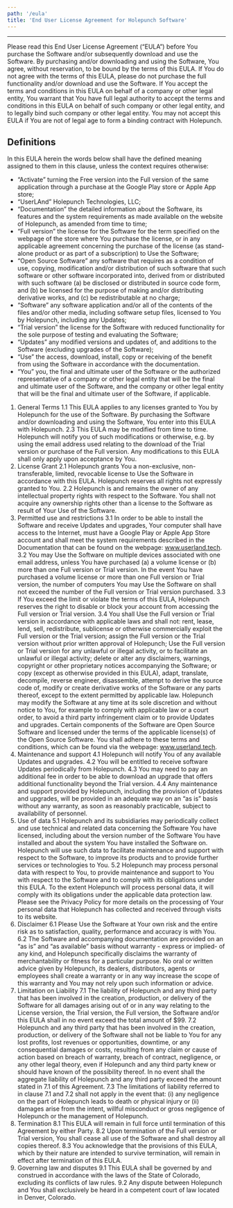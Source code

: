```yaml
---
path: '/eula'
title: 'End User License Agreement for Holepunch Software'
---
```


---

Please read this End User License Agreement (“EULA”) before You purchase the Software and/or subsequently download and use the Software.
By purchasing and/or downloading and using the Software, You agree, without reservation, to be bound by the terms of this EULA. If You do not agree with the terms of this EULA, please do not purchase the full functionality and/or download and use the Software.
If You accept the terms and conditions in this EULA on behalf of a company or other legal entity, You warrant that You have full legal authority to accept the terms and conditions in this EULA on behalf of such company or other legal entity, and to legally bind such company or other legal entity.
You may not accept this EULA if You are not of legal age to form a binding contract with Holepunch.

## Definitions

In this EULA herein the words below shall have the defined meaning assigned to them in this clause, unless the context requires otherwise:

- “Activate” turning the Free version into the Full version of the same application through a purchase at the Google Play store or Apple App store;
- “UserLAnd” Holepunch Technologies, LLC;
- “Documentation” the detailed information about the Software, its features and the system requirements as made available on the website of Holepunch, as amended from time to time;
- “Full version” the license for the Software for the term specified on the webpage of the store where You purchase the license, or in any applicable agreement concerning the purchase of the license (as stand-alone product or as part of a subscription) to Use the Software;
- “Open Source Software” any software that requires as a condition of use, copying, modification and/or distribution of such software that such software or other software incorporated into, derived from or distributed with such software (a) be disclosed or distributed in source code form, and (b) be licensed for the purpose of making and/or distributing derivative works, and (c) be redistributable at no charge;
- “Software” any software application and/or all of the contents of the files and/or other media, including software setup files, licensed to You by Holepunch, including any Updates;
- “Trial version” the license for the Software with reduced functionality for the sole purpose of testing and evaluating the Software;
- “Updates” any modified versions and updates of, and additions to the Software (excluding upgrades of the Software);
- “Use” the access, download, install, copy or receiving of the benefit from using the Software in accordance with the documentation.
- “You” you, the final and ultimate user of the Software or the authorized representative of a company or other legal entity that will be the final and ultimate user of the Software, and the company or other legal entity that will be the final and ultimate user of the Software, if applicable.

1. General Terms
   1.1 This EULA applies to any licenses granted to You by Holepunch for the use of the Software.
   By purchasing the Software and/or downloading and using the Software, You enter into this EULA with Holepunch.
   2.3 This EULA may be modified from time to time. Holepunch will notify you of such modifications or otherwise, e.g. by using the email address used relating to the download of the Trial version or purchase of the Full version. Any modifications to this EULA shall only apply upon acceptance by You.
2. License Grant
   2.1 Holepunch grants You a non-exclusive, non-transferable, limited, revocable license to Use the Software in accordance with this EULA. Holepunch reserves all rights not expressly granted to You.
   2.2 Holepunch is and remains the owner of any intellectual property rights with respect to the Software. You shall not acquire any ownership rights other than a license to the Software as result of Your Use of the Software.
3. Permitted use and restrictions
   3.1 In order to be able to install the Software and receive Updates and upgrades, Your computer shall have access to the Internet, must have a Google Play or Apple App Store account and shall meet the system requirements described in the Documentation that can be found on the webpage: www.userland.tech.
   3.2 You may Use the Software on multiple devices associated with one email address, unless You have purchased (a) a volume license or (b) more than one Full version or Trial version. In the event You have purchased a volume license or more than one Full version or Trial version, the number of computers You may Use the Software on shall not exceed the number of the Full version or Trial version purchased.
   3.3 If You exceed the limit or violate the terms of this EULA, Holepunch reserves the right to disable or block your account from accessing the Full version or Trial version.
   3.4 You shall Use the Full version or Trial version in accordance with applicable laws and shall not:
   rent, lease, lend, sell, redistribute, sublicense or otherwise commercially exploit the Full version or the Trial version;
   assign the Full version or the Trial version without prior written approval of Holepunch;
   Use the Full version or Trial version for any unlawful or illegal activity, or to facilitate an unlawful or illegal activity;
   delete or alter any disclaimers, warnings, copyright or other proprietary notices accompanying the Software; or
   copy (except as otherwise provided in this EULA), adapt, translate, decompile, reverse engineer, disassemble, attempt to derive the source code of, modify or create derivative works of the Software or any parts thereof, except to the extent permitted by applicable law.
   Holepunch may modify the Software at any time at its sole discretion and without notice to You, for example to comply with applicable law or a court order, to avoid a third party infringement claim or to provide Updates and upgrades.
   Certain components of the Software are Open Source Software and licensed under the terms of the applicable license(s) of the Open Source Software. You shall adhere to these terms and conditions, which can be found via the webpage: www.userland.tech.
4. Maintenance and support
   4.1 Holepunch will notify You of any available Updates and upgrades.
   4.2 You will be entitled to receive software Updates periodically from Holepunch.
   4.3 You may need to pay an additional fee in order to be able to download an upgrade that offers additional functionality beyond the Trial version.
   4.4 Any maintenance and support provided by Holepunch, including the provision of Updates and upgrades, will be provided in an adequate way on an “as is” basis without any warranty, as soon as reasonably practicable, subject to availability of personnel.
5. Use of data
   5.1 Holepunch and its subsidiaries may periodically collect and use technical and related data concerning the Software You have licensed, including about the version number of the Software You have installed and about the system You have installed the Software on. Holepunch will use such data to facilitate maintenance and support with respect to the Software, to improve its products and to provide further services or technologies to You.
   5.2 Holepunch may process personal data with respect to You, to provide maintenance and support to You with respect to the Software and to comply with its obligations under this EULA. To the extent Holepunch will process personal data, it will comply with its obligations under the applicable data protection law. Please see the Privacy Policy for more details on the processing of Your personal data that Holepunch has collected and received through visits to its website.
6. Disclaimer
   6.1 Please Use the Software at Your own risk and the entire risk as to satisfaction, quality, performance and accuracy is with You.
   6.2 The Software and accompanying documentation are provided on an “as is” and “as available” basis without warranty - express or implied- of any kind, and Holepunch specifically disclaims the warranty of merchantability or fitness for a particular purpose. No oral or written advice given by Holepunch, its dealers, distributors, agents or employees shall create a warranty or in any way increase the scope of this warranty and You may not rely upon such information or advice.
7. Limitation on Liability
   7.1 The liability of Holepunch and any third party that has been involved in the creation, production, or delivery of the Software for all damages arising out of or in any way relating to the License version, the Trial version, the Full version, the Software and/or this EULA shall in no event exceed the total amount of \$99.
   7.2 Holepunch and any third party that has been involved in the creation, production, or delivery of the Software shall not be liable to You for any lost profits, lost revenues or opportunities, downtime, or any consequential damages or costs, resulting from any claim or cause of action based on breach of warranty, breach of contract, negligence, or any other legal theory, even if Holepunch and any third party knew or should have known of the possibility thereof. In no event shall the aggregate liability of Holepunch and any third party exceed the amount stated in 7.1 of this Agreement.
   7.3 The limitations of liability referred to in clause 7.1 and 7.2 shall not apply in the event that: (i) any negligence on the part of Holepunch leads to death or physical injury or (ii) damages arise from the intent, willful misconduct or gross negligence of Holepunch or the management of Holepunch.
8. Termination
   8.1 This EULA will remain in full force until termination of this Agreement by either Party.
   8.2 Upon termination of the Full version or Trial version, You shall cease all use of the Software and shall destroy all copies thereof.
   8.3 You acknowledge that the provisions of this EULA, which by their nature are intended to survive termination, will remain in effect after termination of this EULA.
9. Governing law and disputes
   9.1 This EULA shall be governed by and construed in accordance with the laws of the State of Colorado, excluding its conflicts of law rules.
   9.2 Any dispute between Holepunch and You shall exclusively be heard in a competent court of law located in Denver, Colorado.
